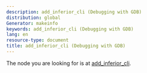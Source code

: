 ```yaml
---
description: add_inferior_cli (Debugging with GDB)
distribution: global
Generator: makeinfo
keywords: add_inferior_cli (Debugging with GDB)
lang: en
resource-type: document
title: add_inferior_cli (Debugging with GDB)
---
```

The node you are looking for is at [add_inferior_cli](Inferiors-Connections-and-Programs.html#add_005finferior_005fcli).
